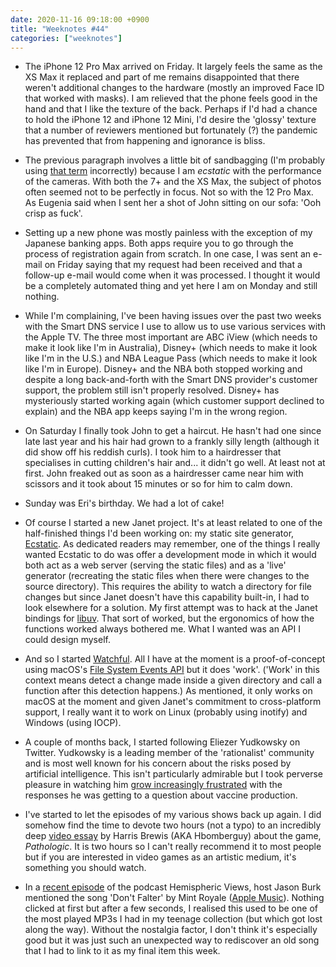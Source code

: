 ```yaml
---
date: 2020-11-16 09:18:00 +0900
title: "Weeknotes #44"
categories: ["weeknotes"]
---
```


- The iPhone 12 Pro Max arrived on Friday. It largely feels the same as the XS Max it replaced and part of me remains disappointed that there weren't additional changes to the hardware (mostly an improved Face ID that worked with masks). I am relieved that the phone feels good in the hand and that I like the texture of the back. Perhaps if I'd had a chance to hold the iPhone 12 and iPhone 12 Mini, I'd desire the 'glossy' texture that a number of reviewers mentioned but fortunately (?) the pandemic has prevented that from happening and ignorance is bliss.

- The previous paragraph involves a little bit of sandbagging (I'm probably using [that term](https://en.wikipedia.org/wiki/Sandbagging) incorrectly) because I am _ecstatic_ with the performance of the cameras. With both the 7+ and the XS Max, the subject of photos often seemed not to be perfectly in focus. Not so with the 12 Pro Max. As Eugenia said when I sent her a shot of John sitting on our sofa: 'Ooh crisp as fuck'.

- Setting up a new phone was mostly painless with the exception of my Japanese banking apps. Both apps require you to go through the process of registration again from scratch. In one case, I was sent an e-mail on Friday saying that my request had been received and that a follow-up e-mail would come when it was processed. I thought it would be a completely automated thing and yet here I am on Monday and still nothing.

- While I'm complaining, I've been having issues over the past two weeks with the Smart DNS service I use to allow us to use various services with the Apple TV. The three most important are ABC iView (which needs to make it look like I'm in Australia), Disney+ (which needs to make it look like I'm in the U.S.) and NBA League Pass (which needs to make it look like I'm in Europe). Disney+ and the NBA both stopped working and despite a long back-and-forth with the Smart DNS provider's customer support, the problem still isn't properly resolved. Disney+ has mysteriously started working again (which customer support declined to explain) and the NBA app keeps saying I'm in the wrong region.

- On Saturday I finally took John to get a haircut. He hasn't had one since late last year and his hair had grown to a frankly silly length (although it did show off his reddish curls). I took him to a hairdresser that specialises in cutting children's hair and... it didn't go well. At least not at first. John freaked out as soon as a hairdresser came near him with scissors and it took about 15 minutes or so for him to calm down.

- Sunday was Eri's birthday. We had a lot of cake!

- Of course I started a new Janet project. It's at least related to one of the half-finished things I'd been working on: my static site generator, [Ecstatic](https://github.com/pyrmont/ecstatic). As dedicated readers may remember, one of the things I really wanted Ecstatic to do was offer a development mode in which it would both act as a web server (serving the static files) and as a 'live' generator (recreating the static files when there were changes to the source directory). This requires the ability to watch a directory for file changes but since Janet doesn't have this capability built-in, I had to look elsewhere for a solution. My first attempt was to hack at the Janet bindings for [libuv](https://libuv.org). That sort of worked, but the ergonomics of how the functions worked always bothered me. What I wanted was an API I could design myself.

- And so I started [Watchful](https://github.com/pyrmont/watchful). All I have at the moment is a proof-of-concept using macOS's [File System Events API](https://developer.apple.com/library/archive/documentation/Darwin/Conceptual/FSEvents_ProgGuide/UsingtheFSEventsFramework/UsingtheFSEventsFramework.html) but it does 'work'. ('Work' in this context means detect a change made inside a given directory and call a function after this detection happens.) As mentioned, it only works on macOS at the moment and given Janet's commitment to cross-platform support, I really want it to work on Linux (probably using inotify) and Windows (using IOCP).

- A couple of months back, I started following Eliezer Yudkowsky on Twitter. Yudkowsky is a leading member of the 'rationalist' community and is most well known for his concern about the risks posed by artificial intelligence. This isn't particularly admirable but I took perverse pleasure in watching him [grow increasingly frustrated](https://twitter.com/ESYudkowsky/status/1327519155776458752) with the responses he was getting to a question about vaccine production.

- I've started to let the episodes of my various shows back up again. I did somehow find the time to devote two hours (not a typo) to an incredibly deep [video essay](https://www.youtube.com/watch?v=JsNm2YLrk30) by Harris Brewis (AKA Hbomberguy) about the game, _Pathologic_. It is two hours so I can't really recommend it to most people but if you are interested in video games as an artistic medium, it's something you should watch.

- In a [recent episode](https://listen.hemisphericviews.com/005) of the podcast Hemispheric Views, host Jason Burk mentioned the song 'Don't Falter' by Mint Royale ([Apple Music](https://music.apple.com/us/album/dont-falter-with-lauren-laverne/1090522827?i=1090522837)). Nothing clicked at first but after a few seconds, I realised this used to be one of the most played MP3s I had in my teenage collection (but which got lost along the way). Without the nostalgia factor, I don't think it's especially good but it was just such an unexpected way to rediscover an old song that I had to link to it as my final item this week.
